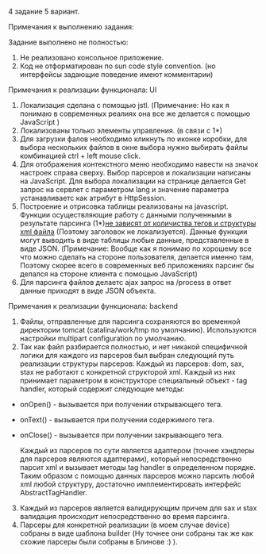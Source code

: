 4 задание 5 вариант.

Примечания к выполнению задания:

Задание выполнено не полностью:
1. Не реализовано консольное приложение.
2. Код не отформатирован по sun code style convention.
(но интерфейсы задающие поведение имеют комментарии)

Примечания к реализации функционала: UI
1. Локализация сделана с помощью jstl.
(Примечание: Но как я понимаю в современных реалиях она все же
делается с помощью JavaScript )
2. Локализованы только элементы управления. (в связи с 1*)
3. Для загрузки фалов необходимо кликнуть по иконке коробки,
для выбора нескольких файлов в окне выбора нужно выбирать 
файлы комбинацией ctrl + left mouse click.
4. Для отображения контекстного меню необходимо навести на 
значок настроек справа сверху. Выбор парсеров и локализации
написаны на JavaScript. Для выбора локализации на странице делается
Get запрос на сервлет с параметром lang и значение параметра 
устанавливаетс как атрибут в HttpSession.
5. Построение и отрисовка таблицы реализованы на javascript.
Функции осуществляющие работу с данными полученными в результате
парсинга (1*)<u>не зависят от количиства тегов и структуры 
xml файла</u> (Поэтому заголовок не локализуется).
Данные функции могут выводить в виде таблицы любые данные, 
представленные в виде JSON.
(Примечание: Вообще как я понимаю по хорошему все что можно сделать 
на стороне пользователя, делается именно там, Поэтому скорее всего 
в современных веб приложениях парсинг бы делался на стороне клиента 
с помощью JavaScript) 
6. Для парсинга файлов делаетс ajax запрос на /process в ответ данные
приходят в виде JSON объекта.

Примечания к реализации функционала: backend

1. Файлы, отправленные для парсинга сохраняются во временной директории
tomcat (catalina/work/tmp по умолчанию).
Используются настройки multipart configuration по умолчанию.
2. Так как файл разбирается полностью, и нет никакой специфичной
логики для каждого из парсеров был выбран следующий путь реализации 
структуры парсеров: 
Каждый из парсеров: dom, sax, stax не работают с конкретной структорой
xml. Каждый из них принимает параметром в конструкторе специальный
объект - tag handler, который содержит следующие методы:
+ onOpen() - вызывается при получении открывающего тега.
+ onText() - вызывается при получении содержимого тега.
+ onClose() - вызывается при получении закрывающего тега.

    Каждый из парсеров по сути является адаптером (точнее 
    хэндлеры для парсеров являются адаптерами), 
    который непосредственно парсит xml и вызывает методы tag handler 
    в определенном порядке. Таким образом с помощью данных парсеров
    можно парсить любой xml любой структуру, достаточно имплементировать
    интерфейс AbstractTagHandler.
3. Каждый из парсеров является валидирующим причем для sax и stax 
валидация происходит непосредственно во время парсинга.
4. Парсеры для конкретной реализации (в моем случае device) собраны
в виде шаблона builder (Ну точнее они собраны так же как схожие парсеры
были собраны в Блинове :) ).


